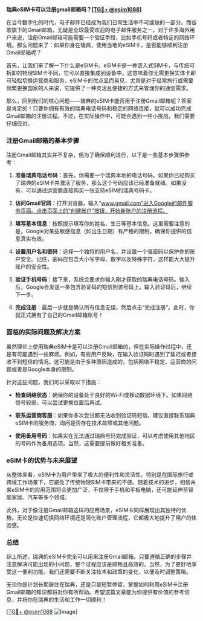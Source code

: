 **瑞典eSIM卡可以注册gmail邮箱吗？[[TG💪+ @esim1088](https://t.me/s/esim1088)]**

在当今数字化的时代，电子邮件已经成为我们日常生活中不可或缺的一部分。而谷歌旗下的Gmail邮箱，无疑是全球最受欢迎的电子邮件服务之一。对于许多海外用户来说，注册Gmail邮箱可能需要一个验证手段，比如手机号码或者特定的网络环境。那么问题来了：如果你身在瑞典，使用当地的eSIM卡，是否能够顺利注册Gmail邮箱呢？

首先，让我们来了解一下什么是eSIM卡。eSIM卡是一种嵌入式SIM卡，与传统可拆卸的物理SIM卡不同，它可以直接集成到设备中。这意味着你无需更换实体卡即可轻松切换运营商和服务。eSIM卡的优点显而易见，尤其是对于经常旅行或需要频繁更换国家的人来说，它提供了一种灵活且便捷的方式来管理你的通信需求。

那么，回到我们的核心问题——瑞典的eSIM卡能否用于注册Gmail邮箱呢？答案是肯定的！只要你拥有有效的瑞典电话号码和稳定的网络连接，就可以成功完成Gmail邮箱的注册过程。不过，在实际操作中，可能会遇到一些小挑战，我们需要仔细应对。

### 注册Gmail邮箱的基本步骤

注册Gmail邮箱其实并不复杂，但为了确保顺利进行，以下是一些基本步骤供参考：

1. **准备瑞典电话号码**：首先，你需要一个瑞典本地的电话号码。如果你已经购买了瑞典的eSIM卡并激活了服务，那么这个号码应该已经准备就绪。如果没有，可以通过运营商直接购买一张支持eSIM的瑞典号码卡。

2. **访问Gmail官网**：打开浏览器，输入“www.gmail.com”进入Google的邮件服务页面。点击页面上的“创建账户”按钮，开始新账户的注册流程。

3. **填写基本信息**：按照提示填写你的姓名、生日等基本信息。这里需要注意的是，Google对某些敏感信息（如出生日期）有严格的限制，确保你提供的信息真实有效。

4. **设置用户名和密码**：选择一个独特的用户名，并设置一个强密码以保护你的账户安全。记住，密码应包含大小写字母、数字以及特殊字符，这样能大大提升账户的安全性。

5. **验证手机号码**：接下来，系统会要求你输入刚才获取的瑞典电话号码。输入后，Google会发送一条包含验证码的短信到该号码上。输入验证码后，继续下一步。

6. **完成注册**：最后一步就是确认所有信息无误，然后点击“完成注册”。此时，你就正式拥有了自己的Gmail邮箱账号！

### 面临的实际问题及解决方案

虽然理论上使用瑞典eSIM卡是可以注册Gmail邮箱的，但在实际操作过程中，还是有可能遇到一些麻烦。例如，有些用户反映，在输入验证码时遇到了延迟或者接收不到短信的情况。这可能是由于多种原因造成的，包括网络不稳定、运营商的问题或者是Google本身的限制。

针对这些问题，我们可以采取以下措施：

- **检查网络状态**：确保你的设备处于良好的Wi-Fi或移动数据环境下。如果网络信号较弱，可以尝试更换位置后再试。
  
- **联系运营商客服**：如果你多次尝试都无法收到验证码短信，建议直接联系瑞典eSIM卡的服务商，询问是否存在技术故障或其他问题。

- **使用备用号码**：如果实在无法通过瑞典号码完成验证，可以考虑使用其他地区的号码作为备用选项。当然，这需要提前做好相关准备。

### eSIM卡的优势与未来展望

从整体来看，eSIM卡为用户带来了极大的便利性和灵活性。特别是在国际旅行或跨境工作场景下，它避免了传统物理SIM卡带来的不便。随着技术的进步，相信未来eSIM卡的应用范围将会更加广泛，不仅限于手机和平板电脑，还可能延伸至智能家居、汽车等多个领域。

此外，对于像注册Gmail邮箱这样的应用场景，eSIM卡同样展现出其独特的优势。无论是快速切换网络环境还是简化账户管理流程，它都极大地提升了用户的体验感。

### 总结

综上所述，瑞典的eSIM卡完全可以用来注册Gmail邮箱。只要遵循正确的步骤并注意解决可能出现的小问题，整个过程应该是顺畅且高效的。当然，为了更好地享受这一便利功能，我们还需要不断关注技术和政策的变化，以便及时调整策略。

无论你是计划长期居住在瑞典，还是只是短暂停留，掌握如何利用eSIM卡注册Gmail邮箱的知识都将对你有所帮助。希望这篇文章能为你提供有价值的参考信息，并祝你在瑞典的生活和工作一切顺利！

[[TG💪+ @esim1088](https://t.me/s/esim1088) ![Image](https://i.postimg.cc/4NQfJmqS/Snipaste-2025-05-13-00-14-12.png)]